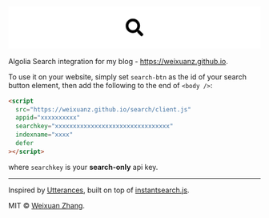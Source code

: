 ![Search](/docs/search.png)

Algolia Search integration for my blog - https://weixuanz.github.io.

To use it on your website, simply set `search-btn` as the id of your search button element, then add the following to the end of `<body />`:

```html
<script
  src="https://weixuanz.github.io/search/client.js"
  appid="xxxxxxxxxx"
  searchkey="xxxxxxxxxxxxxxxxxxxxxxxxxxxxxxxx"
  indexname="xxxx"
  defer
></script>
```

where `searchkey` is your **search-only** api key.

---

Inspired by [Utterances](https://github.com/utterance/utterances), built on top of [instantsearch.js](https://github.com/algolia/instantsearch.js).

MIT © [Weixuan Zhang](https://weixuanz.github.io/about/).
